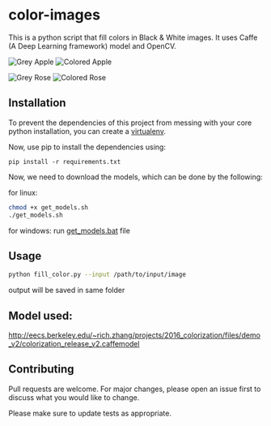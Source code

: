 # color-images

This is a python script that fill colors in Black & White images. 
It uses Caffe (A Deep Learning framework) model and OpenCV.


![Grey Apple](https://raw.githubusercontent.com/TyagiSumit/color-images/master/sample/gray.jpeg) 
![Colored Apple](https://raw.githubusercontent.com/TyagiSumit/color-images/master/sample/graycolor.png)

![Grey Rose](https://raw.githubusercontent.com/TyagiSumit/color-images/master/sample/rose.jpg) 
![Colored Rose](https://raw.githubusercontent.com/TyagiSumit/color-images/master/sample/rosecolor.png)



## Installation

To prevent the dependencies of this project from messing with your core python installation, you can create a [virtualenv](https://virtualenv.pypa.io/en/latest/).

Now, use pip to install the dependencies using:
```
pip install -r requirements.txt
```

Now, we need to download the models, which can be done by the following:

for linux:
```bash
chmod +x get_models.sh
./get_models.sh
```
for windows:
run [get_models.bat](https://github.com/TyagiSumit/color-images/blob/master/get_model.bat) file


## Usage
```bash
python fill_color.py --input /path/to/input/image 
```
output will be saved in same folder 

## Model used:

http://eecs.berkeley.edu/~rich.zhang/projects/2016_colorization/files/demo_v2/colorization_release_v2.caffemodel

## Contributing
Pull requests are welcome. For major changes, please open an issue first to discuss what you would like to change.

Please make sure to update tests as appropriate.

